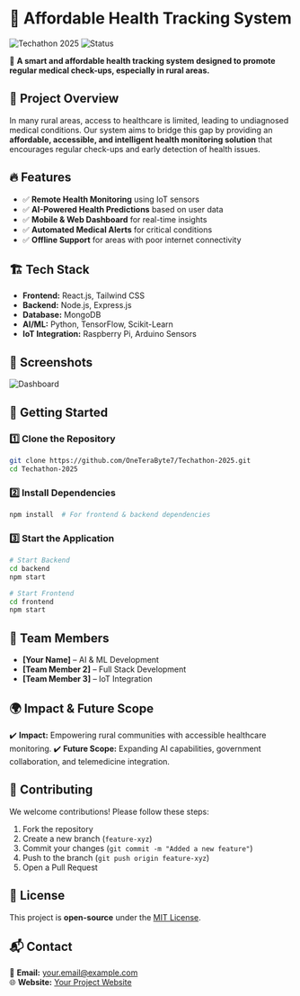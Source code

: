 # 🏥 Affordable Health Tracking System

![Techathon 2025](https://img.shields.io/badge/Techathon-2025-blue.svg) ![Status](https://img.shields.io/badge/Status-Active-success.svg)

🚀 **A smart and affordable health tracking system designed to promote regular medical check-ups, especially in rural areas.**

## 📌 **Project Overview**
In many rural areas, access to healthcare is limited, leading to undiagnosed medical conditions. Our system aims to bridge this gap by providing an **affordable, accessible, and intelligent health monitoring solution** that encourages regular check-ups and early detection of health issues.

## 🔥 **Features**
- ✅ **Remote Health Monitoring** using IoT sensors
- ✅ **AI-Powered Health Predictions** based on user data
- ✅ **Mobile & Web Dashboard** for real-time insights
- ✅ **Automated Medical Alerts** for critical conditions
- ✅ **Offline Support** for areas with poor internet connectivity

## 🏗️ **Tech Stack**
- **Frontend:** React.js, Tailwind CSS
- **Backend:** Node.js, Express.js
- **Database:** MongoDB
- **AI/ML:** Python, TensorFlow, Scikit-Learn
- **IoT Integration:** Raspberry Pi, Arduino Sensors

## 📸 **Screenshots**
![Dashboard](https://via.placeholder.com/800x400.png?text=Dashboard+Screenshot)

## 🚀 **Getting Started**
### **1️⃣ Clone the Repository**
```sh
git clone https://github.com/OneTeraByte7/Techathon-2025.git
cd Techathon-2025
```

### **2️⃣ Install Dependencies**
```sh
npm install  # For frontend & backend dependencies
```

### **3️⃣ Start the Application**
```sh
# Start Backend
cd backend
npm start

# Start Frontend
cd frontend
npm start
```

## 👥 **Team Members**
- **[Your Name]** – AI & ML Development
- **[Team Member 2]** – Full Stack Development
- **[Team Member 3]** – IoT Integration

## 🌍 **Impact & Future Scope**
✔️ **Impact:** Empowering rural communities with accessible healthcare monitoring.
✔️ **Future Scope:** Expanding AI capabilities, government collaboration, and telemedicine integration.

## 🤝 **Contributing**
We welcome contributions! Please follow these steps:
1. Fork the repository
2. Create a new branch (`feature-xyz`)
3. Commit your changes (`git commit -m "Added a new feature"`)
4. Push to the branch (`git push origin feature-xyz`)
5. Open a Pull Request

## 📜 **License**
This project is **open-source** under the [MIT License](LICENSE).

## 📬 **Contact**
📩 **Email:** your.email@example.com  
🌐 **Website:** [Your Project Website](https://yourwebsite.com)
